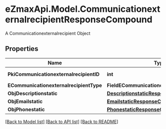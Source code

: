 # eZmaxApi.Model.CommunicationexternalrecipientResponseCompound
A Communicationexternalrecipient Object

## Properties

Name | Type | Description | Notes
------------ | ------------- | ------------- | -------------
**PkiCommunicationexternalrecipientID** | **int** | The unique ID of the Communicationexternalrecipient | 
**ECommunicationexternalrecipientType** | **FieldECommunicationexternalrecipientType** |  | 
**ObjDescriptionstatic** | [**DescriptionstaticResponseCompound**](DescriptionstaticResponseCompound.md) |  | 
**ObjEmailstatic** | [**EmailstaticResponseCompound**](EmailstaticResponseCompound.md) |  | [optional] 
**ObjPhonestatic** | [**PhonestaticResponseCompound**](PhonestaticResponseCompound.md) |  | [optional] 

[[Back to Model list]](../README.md#documentation-for-models) [[Back to API list]](../README.md#documentation-for-api-endpoints) [[Back to README]](../README.md)

